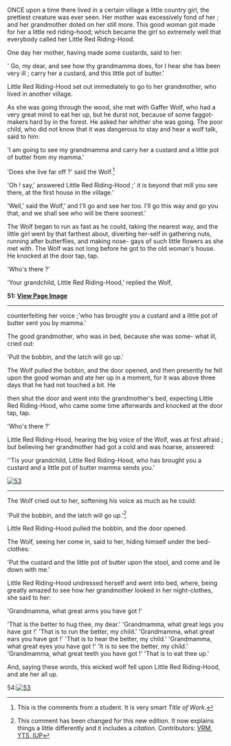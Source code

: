 ONCE upon a time there lived in a certain village a little country girl, the prettiest creature was ever seen. Her mother was excessively fond of her ; and her grandmother doted on her still more. This good woman got made for her a little red riding-hood; which became the girl so extremely well that everybody called her Little Red Riding-Hood.

One day her mother, having made some custards, said to her:

' Go, my dear, and see how thy grandmamma does, for I hear she has been very ill ; carry her a custard, and this little pot of butter.'

Little Red Riding-Hood set out immediately to go to her grandmother, who lived in another village.

As she was going through the wood, she met with Gaffer Wolf, who had a very great mind to eat her up, but he durst not, because of some faggot-makers hard by in the forest. He asked her whither she was going. The poor child, who did not know that it was dangerous to stay and hear a wolf talk, said to him:

'I am going to see my grandmamma and carry her a custard and a little pot of butter from my mamma.'

'Does she live far off ?' said the Wolf.[^1]

'Oh ! say,' answered Little Red Riding-Hood ;' it is beyond that
mill you see there, at the first house in the village.'

'Well,' said the Wolf,' and I'll go and see her too. I'll go this way and go you that, and we shall see who will be there soonest.'

The Wolf began to run as fast as he could, taking the nearest way, and the little girl went by that farthest about, diverting her-self in gathering nuts, running after butterflies, and making nose- gays of such little flowers as she met with. The Wolf was not long before he got to the old woman's house. He knocked at the door tap, tap.

'Who's there ?'

'Your grandchild, Little Red Riding-Hood,' replied the Wolf,

**51: [View Page Image](https://archive.org/details/bluefairybook00langiala/page/51/mode/1up)**

---

counterfeiting her voice ;'who has brought you a custard and a
little pot of butter sent you by mamma.'

The good grandmother, who was in bed, because she was some-
what ill, cried out:

'Pull the bobbin, and the latch will go up.'

The Wolf pulled the bobbin, and the door opened, and then
presently he fell upon the good woman and ate her up in a moment,
for it was above three days that he had not touched a bit. He

then shut the door and went into the grandmother's bed, expecting
Little Red Riding-Hood, who came some time afterwards and
knocked at the door tap, tap.

'Who's there ?'

Little Red Riding-Hood, hearing the big voice of the Wolf, was
at first afraid ; but believing her grandmother had got a cold and
was hoarse, answered:

''Tis your grandchild, Little Red Riding-Hood, who has brought
you a custard and a little pot of butter mamma sends you.'

[![53](https://live.staticflickr.com/65535/51246931202_c4a8157ee6_w_d.jpg)](https://archive.org/details/bluefairybook00langiala/page/53/mode/1up)

---
The Wolf cried out to her, softening his voice as much as he could:

'Pull the bobbin, and the latch will go up.'[^2]

Little Red Riding-Hood pulled the bobbin, and the door opened.

The Wolf, seeing her come in, said to her, hiding himself under
the bed-clothes:

'Put the custard and the little pot of butter upon the stool, and
come and lie down with me.'

Little Red Riding-Hood undressed herself and went into bed,
where, being greatly amazed to see how her grandmother looked
in her night-clothes, she said to her:

'Grandmamma, what great arms you have got !'

'That is the better to hug thee, my dear.'
'Grandmamma, what great legs you have got !'
'That is to run the better, my child.'
'Grandmamma, what great ears you have got !'
'That is to hear the better, my child.'
'Grandmamma, what great eyes you have got !'
'It is to see the better, my child.'
'Grandmamma, what great teeth you have got !'
'That is to eat thee up.'

And, saying these words, this wicked wolf fell upon Little Red
Riding-Hood, and ate her all up.
[^1]:This is the comments from a student. It is very smart *Title of Work*. 
[^2]:This comment has been changed for this new edition. It now explains things a little differently and it includes a *citation*. Contributors: [VRM, YTS, IUP](https://press.rebus.community/transforming/front-matter/37/)

54:[![53](https://live.staticflickr.com/65535/51263740510_48ee1fb9f2_q_d.jpg)](https://archive.org/details/bluefairybook00langiala/page/54/mode/1up)